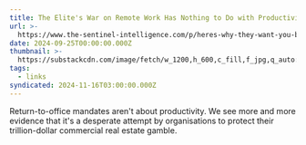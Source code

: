 ```yaml
---
title: The Elite's War on Remote Work Has Nothing to Do with Productivity
url: >-
  https://www.the-sentinel-intelligence.com/p/heres-why-they-want-you-back-at-the-office-so-bad
date: 2024-09-25T00:00:00.000Z
thumbnail: >-
  https://substackcdn.com/image/fetch/w_1200,h_600,c_fill,f_jpg,q_auto:good,fl_progressive:steep,g_auto/https%3A%2F%2Fsubstack-post-media.s3.amazonaws.com%2Fpublic%2Fimages%2F499d83c5-20bd-4d59-891f-3c8691ca7aeb_2000x1506.jpeg
tags:
  - links
syndicated: 2024-11-16T03:00:00.000Z
---
```


Return-to-office mandates aren't about productivity. We see more and more evidence that it's a desperate attempt by organisations to protect their trillion-dollar commercial real estate gamble.
